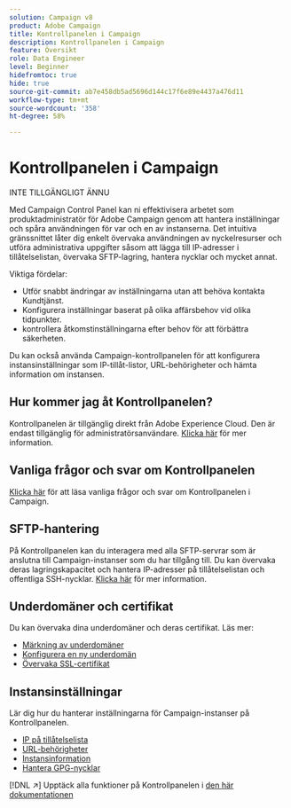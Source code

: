 ```yaml
---
solution: Campaign v8
product: Adobe Campaign
title: Kontrollpanelen i Campaign
description: Kontrollpanelen i Campaign
feature: Översikt
role: Data Engineer
level: Beginner
hidefromtoc: true
hide: true
source-git-commit: ab7e458db5ad5696d144c17f6e89e4437a476d11
workflow-type: tm+mt
source-wordcount: '358'
ht-degree: 58%

---
```


# Kontrollpanelen i Campaign

INTE TILLGÄNGLIGT ÄNNU

Med Campaign Control Panel kan ni effektivisera arbetet som produktadministratör för Adobe Campaign genom att hantera inställningar och spåra användningen för var och en av instanserna. Det intuitiva gränssnittet låter dig enkelt övervaka användningen av nyckelresurser och utföra administrativa uppgifter såsom att lägga till IP-adresser i tillåtelselistan, övervaka SFTP-lagring, hantera nycklar och mycket annat.

Viktiga fördelar:

* Utför snabbt ändringar av inställningarna utan att behöva kontakta Kundtjänst.
* Konfigurera inställningar baserat på olika affärsbehov vid olika tidpunkter.
* kontrollera åtkomstinställningarna efter behov för att förbättra säkerheten.

Du kan också använda Campaign-kontrollpanelen för att konfigurera instansinställningar som IP-tillåt-listor, URL-behörigheter och hämta information om instansen.

## Hur kommer jag åt Kontrollpanelen?

Kontrollpanelen är tillgänglig direkt från Adobe Experience Cloud. Den är endast tillgänglig för administratörsanvändare. [Klicka här](https://experienceleague.adobe.com/docs/control-panel/using/discover-control-panel/accessing-control-panel.html) för mer information.

## Vanliga frågor och svar om Kontrollpanelen

[Klicka här](https://experienceleague.adobe.com/docs/control-panel/using/discover-control-panel/key-features.html) för att läsa vanliga frågor och svar om Kontrollpanelen i Campaign.

## SFTP-hantering

På Kontrollpanelen kan du interagera med alla SFTP-servrar som är anslutna till Campaign-instanser som du har tillgång till. Du kan övervaka deras lagringskapacitet och hantera IP-adresser på tillåtelselistan och offentliga SSH-nycklar. [Klicka här](https://experienceleague.adobe.com/docs/control-panel/using/sftp-management/about-sftp-management.html?lang=sv#sftp-management) för mer information.

## Underdomäner och certifikat

Du kan övervaka dina underdomäner och deras certifikat. Läs mer:
* [Märkning av underdomäner](https://experienceleague.adobe.com/docs/control-panel/using/subdomains-and-certificates/subdomains-branding.html)
* [Konfigurera en ny underdomän](https://experienceleague.adobe.com/docs/control-panel/using/subdomains-and-certificates/setting-up-new-subdomain.html)
* [Övervaka SSL-certifikat](https://experienceleague.adobe.com/docs/control-panel/using/subdomains-and-certificates/monitoring-ssl-certificates.html)

## Instansinställningar

Lär dig hur du hanterar inställningarna för Campaign-instanser på Kontrollpanelen.
* [IP på tillåtelselista](https://experienceleague.adobe.com/docs/control-panel/using/instances-settings/ip-allow-listing-instance-access.html)
* [URL-behörigheter](https://experienceleague.adobe.com/docs/control-panel/using/instances-settings/url-permissions.html)
* [Instansinformation](https://experienceleague.adobe.com/docs/control-panel/using/instances-settings/instance-details.html)
* [Hantera GPG-nycklar](https://experienceleague.adobe.com/docs/control-panel/using/instances-settings/gpg-keys-management.html)

[!DNL :arrow_upper_right:] Upptäck alla funktioner på Kontrollpanelen i  [den här dokumentationen](https://experienceleague.adobe.com/docs/control-panel/using/control-panel-home.html?lang=sv)
